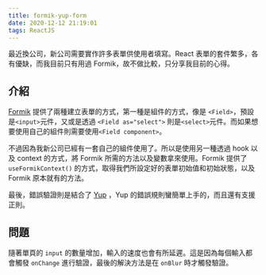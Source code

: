 ```yaml
---
title: formik-yup-form
date: 2020-12-12 21:19:01
tags: ReactJS
---
```


最近換公司，新公司需要實作許多表單供使用者填寫。React 表單的套件繁多，各有優缺，而我目前只有用過 Formik，故不做比較，只分享我目前的心得。

<!--more-->

## 介紹

[Formik](https://formik.org/) 提供了兩種建立表單的方式，第一種是組件的方式，像是 `<Field>`，預設是`<input>`元件，又或是透過 `<Field as="select">` 則是`<select>`元件。而如果想要使用自己的組件則需要使用`<Field component>`。

不過因為我新公司已經有一套自己的組件使用了。所以是使用另一種透過 hook 以及 context 的方式，將 Formik 所需的方法以及變數拿來使用。Formik 提供了 `useFormikContext()` 的方式，取得我們所設定好的表單初始值和初始狀態，以及 Formik 原本就有的方法。

最後，錯誤驗證則是結合了 [Yup](https://github.com/jquense/yup) ，Yup 的錯誤規則蠻簡單上手的，而且還有支援正則。

## 問題

隨著單頁的 `input` 的數量增加，輸入的速度也會有所延遲。這是因為每個輸入都會觸發 `onChange` 進行驗證，最後的解決方法是在 `onBlur` 時才觸發驗證。
